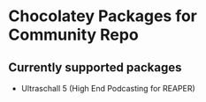 # Chocolatey Packages for Community Repo

## Currently supported packages

-   Ultraschall 5 (High End Podcasting for REAPER)
